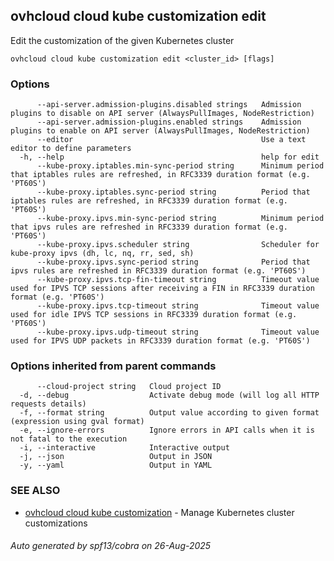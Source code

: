 ## ovhcloud cloud kube customization edit

Edit the customization of the given Kubernetes cluster

```
ovhcloud cloud kube customization edit <cluster_id> [flags]
```

### Options

```
      --api-server.admission-plugins.disabled strings   Admission plugins to disable on API server (AlwaysPullImages, NodeRestriction)
      --api-server.admission-plugins.enabled strings    Admission plugins to enable on API server (AlwaysPullImages, NodeRestriction)
      --editor                                          Use a text editor to define parameters
  -h, --help                                            help for edit
      --kube-proxy.iptables.min-sync-period string      Minimum period that iptables rules are refreshed, in RFC3339 duration format (e.g. 'PT60S')
      --kube-proxy.iptables.sync-period string          Period that iptables rules are refreshed, in RFC3339 duration format (e.g. 'PT60S')
      --kube-proxy.ipvs.min-sync-period string          Minimum period that ipvs rules are refreshed in RFC3339 duration format (e.g. 'PT60S')
      --kube-proxy.ipvs.scheduler string                Scheduler for kube-proxy ipvs (dh, lc, nq, rr, sed, sh)
      --kube-proxy.ipvs.sync-period string              Period that ipvs rules are refreshed in RFC3339 duration format (e.g. 'PT60S')
      --kube-proxy.ipvs.tcp-fin-timeout string          Timeout value used for IPVS TCP sessions after receiving a FIN in RFC3339 duration format (e.g. 'PT60S')
      --kube-proxy.ipvs.tcp-timeout string              Timeout value used for idle IPVS TCP sessions in RFC3339 duration format (e.g. 'PT60S')
      --kube-proxy.ipvs.udp-timeout string              Timeout value used for IPVS UDP packets in RFC3339 duration format (e.g. 'PT60S')
```

### Options inherited from parent commands

```
      --cloud-project string   Cloud project ID
  -d, --debug                  Activate debug mode (will log all HTTP requests details)
  -f, --format string          Output value according to given format (expression using gval format)
  -e, --ignore-errors          Ignore errors in API calls when it is not fatal to the execution
  -i, --interactive            Interactive output
  -j, --json                   Output in JSON
  -y, --yaml                   Output in YAML
```

### SEE ALSO

* [ovhcloud cloud kube customization](ovhcloud_cloud_kube_customization.md)	 - Manage Kubernetes cluster customizations

###### Auto generated by spf13/cobra on 26-Aug-2025

